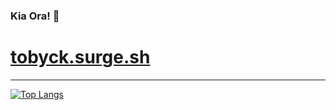 ### Kia Ora! 👋

# <a href="https://tobyck.surge.sh">tobyck.surge.sh</a>
---
[![Top Langs](https://github-readme-stats.vercel.app/api/top-langs/?username=TobyCK&theme=dark)](https://github.com/TobyCK/github-readme-stats)
